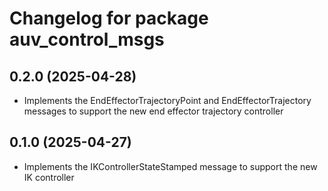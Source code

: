 # Changelog for package auv_control_msgs

## 0.2.0 (2025-04-28)

- Implements the EndEffectorTrajectoryPoint and EndEffectorTrajectory messages
to support the new end effector trajectory controller

## 0.1.0 (2025-04-27)

- Implements the IKControllerStateStamped message to support the new IK
controller

